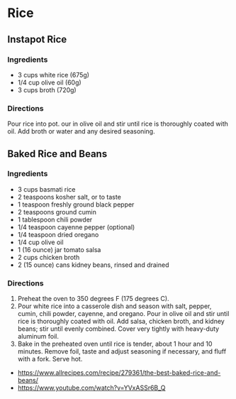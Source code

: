 # Rice

## Instapot Rice

### Ingredients
 - 3 cups white rice (675g)
 - 1/4 cup olive oil (60g)
 - 3 cups broth (720g)

### Directions
Pour rice into pot.  our in olive oil and stir until rice is  thoroughly coated with oil.  Add broth or water and any desired seasoning.

## Baked Rice and Beans

### Ingredients
 - 3 cups basmati rice
 - 2 teaspoons kosher salt, or to taste
 - 1 teaspoon freshly ground black pepper
 - 2 teaspoons ground cumin
 - 1 tablespoon chili powder
 - 1/4 teaspoon cayenne pepper (optional)
 - 1/4 teaspoon dried oregano
 - 1/4 cup olive oil
 - 1 (16 ounce) jar tomato salsa
 - 2 cups chicken broth
 - 2 (15 ounce) cans kidney beans, rinsed and drained

### Directions
1. Preheat the oven to 350 degrees F (175 degrees C).
1. Pour white rice into a casserole dish and season with salt, pepper, cumin,  chili powder, cayenne, and oregano. Pour in olive oil and stir until rice is  thoroughly coated with oil. Add salsa, chicken broth, and kidney beans; stir  until evenly combined. Cover very tightly with heavy-duty aluminum foil.
1. Bake in the preheated oven until rice is tender, about 1 hour and 10 minutes. Remove foil, taste and adjust seasoning if necessary, and fluff with a fork. Serve hot.

- https://www.allrecipes.com/recipe/279361/the-best-baked-rice-and-beans/
- https://www.youtube.com/watch?v=YVxASSr6B_Q